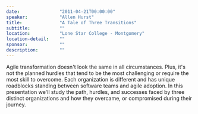 ```yaml
---
date:               "2011-04-21T00:00:00"
speaker:            "Allen Hurst"
title:              "A Tale of Three Transitions"
subtitle:           ""
location:           "Lone Star College - Montgomery"
location-detail:    ""
sponsor:            ""
description:        ""
---
```

Agile transformation doesn't look the same in all circumstances. Plus, it's not the planned
hurdles that tend to be the most challenging or require the most skill to overcome.
Each organization is different and has unique roadblocks standing between software teams and agile adoption.
In this presentation we'll study the path, hurdles, and successes faced by three distinct organizations
and how they overcame, or compromised during their journey.

